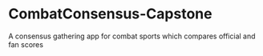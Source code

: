 # CombatConsensus-Capstone
A consensus gathering app for combat sports which compares official and fan scores
